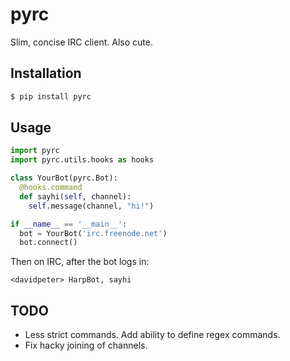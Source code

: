 # pyrc

Slim, concise IRC client. Also cute.

## Installation

```bash
$ pip install pyrc
```

## Usage

```python
import pyrc
import pyrc.utils.hooks as hooks

class YourBot(pyrc.Bot):
  @hooks.command
  def sayhi(self, channel):
    self.message(channel, "hi!")

if __name__ == '__main__':
  bot = YourBot('irc.freenode.net')
  bot.connect()
```

Then on IRC, after the bot logs in:

```
<davidpeter> HarpBot, sayhi
```

## TODO

* Less strict commands. Add ability to define regex commands.
* Fix hacky joining of channels.
